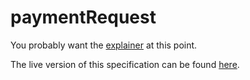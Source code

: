 # paymentRequest

You probably want the [explainer](./explainer.md) at this point.

The live version of this specification can be found [here](http://wicg.github.io/paymentrequest/).
